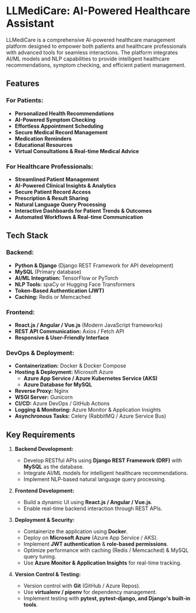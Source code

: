 # LLMediCare: AI-Powered Healthcare Assistant

LLMediCare is a comprehensive AI-powered healthcare management platform designed to empower both patients and healthcare professionals with advanced tools for seamless interactions. The platform integrates AI/ML models and NLP capabilities to provide intelligent healthcare recommendations, symptom checking, and efficient patient management. 

## Features

### For Patients:
- **Personalized Health Recommendations**
- **AI-Powered Symptom Checking**
- **Effortless Appointment Scheduling**
- **Secure Medical Record Management**
- **Medication Reminders**
- **Educational Resources**
- **Virtual Consultations & Real-time Medical Advice**

### For Healthcare Professionals:
- **Streamlined Patient Management**
- **AI-Powered Clinical Insights & Analytics**
- **Secure Patient Record Access**
- **Prescription & Result Sharing**
- **Natural Language Query Processing**
- **Interactive Dashboards for Patient Trends & Outcomes**
- **Automated Workflows & Real-time Communication**

## Tech Stack

### Backend:
- **Python & Django** (Django REST Framework for API development)
- **MySQL** (Primary database)
- **AI/ML Integration:** TensorFlow or PyTorch
- **NLP Tools:** spaCy or Hugging Face Transformers
- **Token-Based Authentication (JWT)**
- **Caching:** Redis or Memcached

### Frontend:
- **React.js / Angular / Vue.js** (Modern JavaScript frameworks)
- **REST API Communication:** Axios / Fetch API
- **Responsive & User-Friendly Interface**

### DevOps & Deployment:
- **Containerization:** Docker & Docker Compose
- **Hosting & Deployment:** Microsoft Azure
  - **Azure App Service / Azure Kubernetes Service (AKS)**
  - **Azure Database for MySQL**
- **Reverse Proxy:** Nginx
- **WSGI Server:** Gunicorn
- **CI/CD:** Azure DevOps / GitHub Actions
- **Logging & Monitoring:** Azure Monitor & Application Insights
- **Asynchronous Tasks:** Celery (RabbitMQ / Azure Service Bus)

## Key Requirements

1. **Backend Development:**
   - Develop RESTful APIs using **Django REST Framework (DRF)** with **MySQL** as the database.
   - Integrate AI/ML models for intelligent healthcare recommendations.
   - Implement NLP-based natural language query processing.

2. **Frontend Development:**
   - Build a dynamic UI using **React.js / Angular / Vue.js**.
   - Enable real-time backend interaction through REST APIs.

3. **Deployment & Security:**
   - Containerize the application using **Docker**.
   - Deploy on **Microsoft Azure** (Azure App Service / AKS).
   - Implement **JWT authentication** & **role-based permissions**.
   - Optimize performance with caching (Redis / Memcached) & MySQL query tuning.
   - Use **Azure Monitor & Application Insights** for real-time tracking.

4. **Version Control & Testing:**
   - Version control with **Git** (GitHub / Azure Repos).
   - Use **virtualenv / pipenv** for dependency management.
   - Implement testing with **pytest, pytest-django, and Django's built-in tools**.
